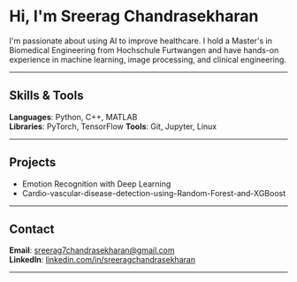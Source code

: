 # Hi, I'm Sreerag Chandrasekharan
I'm passionate about using AI to improve healthcare. I hold a Master's in Biomedical Engineering from Hochschule Furtwangen and have hands-on experience in machine learning, image processing, and clinical engineering.

---

## Skills & Tools

**Languages**: Python, C++, MATLAB  
**Libraries**: PyTorch, TensorFlow 
**Tools**: Git, Jupyter, Linux

---

## Projects

- Emotion Recognition with Deep Learning  
- Cardio-vascular-disease-detection-using-Random-Forest-and-XGBoost

---

## Contact

**Email**: sreerag7chandrasekharan@gmail.com  
**LinkedIn**: [linkedin.com/in/sreeragchandrasekharan](https://linkedin.com/in/sreerag-chandrasekharan)

---
